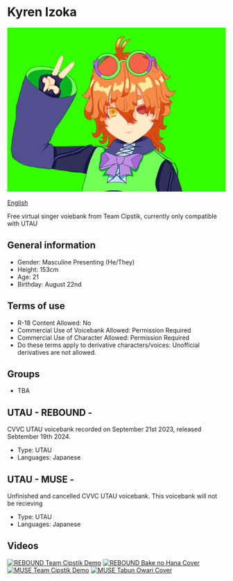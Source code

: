 # Kyren Izoka

![Avatar](/image.png)

[English](README.md)

Free virtual singer voiebank from Team Cipstik, currently only compatible with UTAU

## General information
- Gender: Masculine Presenting (He/They)
- Height: 153cm
- Age: 21
- Birthday: August 22nd

## Terms of use
- R-18 Content Allowed: No
- Commercial Use of Voicebank Allowed: Permission Required
- Commercial Use of Character Allowed: Permission Required
- Do these terms apply to derivative characters/voices: Unofficial derivatives are not allowed.

## Groups
- TBA

## UTAU - REBOUND -
CVVC UTAU voicebank recorded on September 21st 2023, released Sebtember 19th 2024.
- Type: UTAU
- Languages: Japanese

## UTAU - MUSE -
Unfinished and cancelled CVVC UTAU voicebank. This voicebank will not be recieving 
- Type: UTAU
- Languages: Japanese

## Videos
[![REBOUND Team Cipstik Demo](https://i.ytimg.com/vi/eoWDAg84yZM/hq720.jpg)](https://youtu.be/eoWDAg84yZM?si=RlUjztlD8xVNkG3O)
[![REBOUND Bake no Hana Cover](https://i.ytimg.com/vi/FZ5xWIZQtNk/hq720.jpg)](https://youtu.be/FZ5xWIZQtNk?si=e7sTgp79krNQf-LJ)
[![MUSE Team Cipstik Demo](https://i.ytimg.com/vi/GwZLH_23O2I/hq720.jpg)](https://youtu.be/GwZLH_23O2I?si=EFc9gpMpAhs3CCnP)
[![MUSE Tabun Owari Cover](https://i.ytimg.com/vi/mmwo21muXck/hq720.jpg)](https://youtu.be/mmwo21muXck?si=Zj-ccsmJOCatHQeZ)
